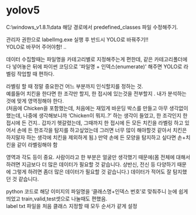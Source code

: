 # yolov5

C:\windows_v1.8.1\data
해당 경로에서 predefined_classes 파일 수정해주기.

관리자 권한으로 labelImg.exe 실행 후 반드시 YOLO로 바꿔주기!!  
YOLO로 바꾸어 주어야함! ..  

데이터 수집할때는 파일명을 카테고리별로 지정해주는게 편한데, 같은 카테고리폴더에 다 넣어놓은 뒤에 파이썬 코딩으로 '파일명 + 인덱스(enumerate)' 해주면 YOLO로 라벨링 작업할 때 편하다.  

라벨링 할 때 정말 중요한건 어느 부분까지 인식할지를 정하는 것.  
예를들어 치킨을 한다면 한 조각만 할지, 한 접시에 있는것을 전부할지 . 내가 분석하는것에 맞게 영역정해야 한다.  
(처음에 Chicken을 포함했는데, 처음에는 재밌게 바운딩 박스를 만들고 아무 생각없이 했는데, 나중에 생각해보니까 ‘Chicken이 뭐지..?’ 하는 생각이 들었고, 한 조각인지 한 접시에 든 건지.. 갑자기 헷갈렸는데, 그때까지 한 접시에 든 모든 치킨을 라벨링 하고 있어서 손에 든 한조각을 탐지를 하고싶었는데 그러면 너무 많이 해야할것 같아서 치킨은 하지말자 하는 생각에 치킨을 제외하게 됨.)
만약 손에 든 모양을 탐지하고 싶다면 손+치킨을 같이 라벨링해야 함  

영역과 각도 등이 중요. 사람이라고 한 부분은 얼굴만 생각했기 때문에(몸 전체에 대해서 하려면 지금보다 더 많은 데이터가 필요할 것 같습니다. 상반신, 전신 등 다양하기 때문에 그렇게 하려면 좀더 많은 데이터가 필요할 것 같습니다.) 데이터가 적어도 잘 탐지했던 것 같습니다.

python 코드로 해당 이미지의 파일명을 ‘클래스명+인덱스 번호’로 맞춰주니 눈에 쉽게 띄었고 train,valid,test셋으로 나눌때도 편했음.  
label txt 파일을 처음 클래스 지정할 때 모두 순서가 같게 설정  
